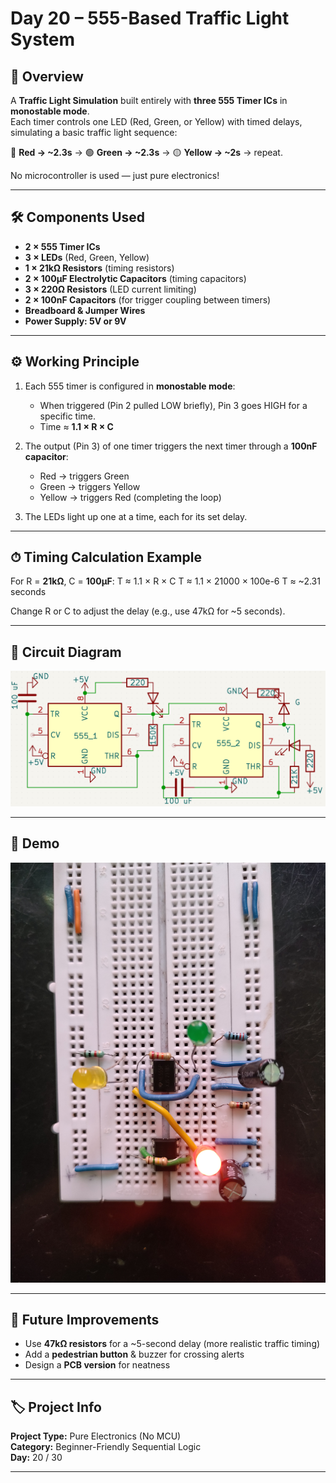 # Day 20 – 555-Based Traffic Light System

## 📌 Overview
A **Traffic Light Simulation** built entirely with **three 555 Timer ICs** in **monostable mode**.  
Each timer controls one LED (Red, Green, or Yellow) with timed delays, simulating a basic traffic light sequence:

🔴 **Red → ~2.3s** → 🟢 **Green → ~2.3s** → 🟡 **Yellow → ~2s** → repeat.

No microcontroller is used — just pure electronics!

---

## 🛠 Components Used
- **2 × 555 Timer ICs**  
- **3 × LEDs** (Red, Green, Yellow)  
- **1 × 21kΩ Resistors** (timing resistors)  
- **2 × 100µF Electrolytic Capacitors** (timing capacitors)  
- **3 × 220Ω Resistors** (LED current limiting)   
- **2 × 100nF Capacitors** (for trigger coupling between timers)  
- **Breadboard & Jumper Wires**  
- **Power Supply: 5V or 9V**

---

## ⚙️ Working Principle
1. Each 555 timer is configured in **monostable mode**:
   - When triggered (Pin 2 pulled LOW briefly), Pin 3 goes HIGH for a specific time.  
   - Time ≈ **1.1 × R × C**

2. The output (Pin 3) of one timer triggers the next timer through a **100nF capacitor**:
   - Red → triggers Green  
   - Green → triggers Yellow  
   - Yellow → triggers Red (completing the loop)

3. The LEDs light up one at a time, each for its set delay.

---

## ⏱ Timing Calculation Example
For R = **21kΩ**, C = **100µF**:
T ≈ 1.1 × R × C
T ≈ 1.1 × 21000 × 100e-6
T ≈ ~2.31 seconds

Change R or C to adjust the delay (e.g., use 47kΩ for ~5 seconds).

---

## 🔗 Circuit Diagram
![Circuit Diagram](Images/Circuit_Diagram.png)

---

## 🎥 Demo
![Demo](Images/Full_Setup.jpg)

---

## 🚀 Future Improvements
- Use **47kΩ resistors** for a ~5-second delay (more realistic traffic timing)  
- Add a **pedestrian button** & buzzer for crossing alerts  
- Design a **PCB version** for neatness

---

## 🏷 Project Info
**Project Type:** Pure Electronics (No MCU)  
**Category:** Beginner-Friendly Sequential Logic  
**Day:** 20 / 30  

---


